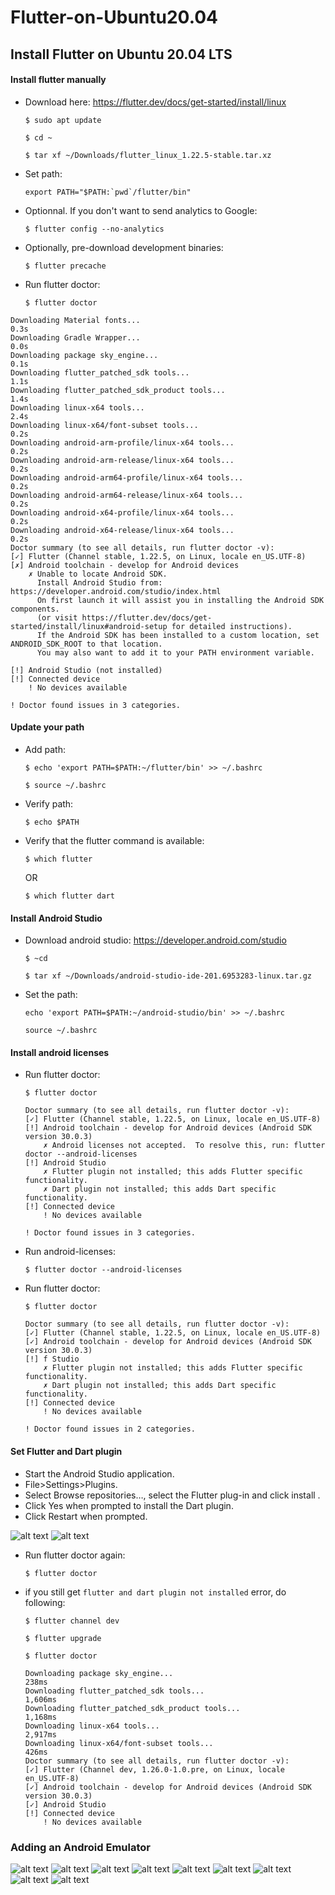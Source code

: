 # Flutter-on-Ubuntu20.04
## Install Flutter on Ubuntu 20.04 LTS

    
#### Install flutter manually
 - Download here: https://flutter.dev/docs/get-started/install/linux

    `$ sudo apt update`

    `$ cd ~`

    `$ tar xf ~/Downloads/flutter_linux_1.22.5-stable.tar.xz`

- Set path:
    
    ```export PATH="$PATH:`pwd`/flutter/bin"```

- Optionnal. If you don't want to send analytics to Google:
   
    `$ flutter config --no-analytics`

- Optionally, pre-download development binaries:
   
   `$ flutter precache`

- Run flutter doctor:
   
   `$ flutter doctor`

```
Downloading Material fonts...                                       0.3s
Downloading Gradle Wrapper...                                       0.0s
Downloading package sky_engine...                                   0.1s
Downloading flutter_patched_sdk tools...                            1.1s
Downloading flutter_patched_sdk_product tools...                    1.4s
Downloading linux-x64 tools...                                      2.4s
Downloading linux-x64/font-subset tools...                          0.2s
Downloading android-arm-profile/linux-x64 tools...                  0.2s
Downloading android-arm-release/linux-x64 tools...                  0.2s
Downloading android-arm64-profile/linux-x64 tools...                0.2s
Downloading android-arm64-release/linux-x64 tools...                0.2s
Downloading android-x64-profile/linux-x64 tools...                  0.2s
Downloading android-x64-release/linux-x64 tools...                  0.2s
Doctor summary (to see all details, run flutter doctor -v):
[✓] Flutter (Channel stable, 1.22.5, on Linux, locale en_US.UTF-8)
[✗] Android toolchain - develop for Android devices
    ✗ Unable to locate Android SDK.
      Install Android Studio from: https://developer.android.com/studio/index.html
      On first launch it will assist you in installing the Android SDK components.
      (or visit https://flutter.dev/docs/get-started/install/linux#android-setup for detailed instructions).
      If the Android SDK has been installed to a custom location, set ANDROID_SDK_ROOT to that location.
      You may also want to add it to your PATH environment variable.

[!] Android Studio (not installed)
[!] Connected device
    ! No devices available

! Doctor found issues in 3 categories.

```

#### Update your path
- Add path:
   
   `$ echo 'export PATH=$PATH:~/flutter/bin' >> ~/.bashrc`
   
   `$ source ~/.bashrc`
   
- Verify path:
   
   `$ echo $PATH`
   
- Verify that the flutter command is available:
   
   `$ which flutter`
    
    OR
    
   `$ which flutter dart`

#### Install Android Studio
- Download android studio: https://developer.android.com/studio

    `$ ~cd`

    `$ tar xf ~/Downloads/android-studio-ide-201.6953283-linux.tar.gz`

- Set the path:
   
    `echo 'export PATH=$PATH:~/android-studio/bin' >> ~/.bashrc`

    `source ~/.bashrc`

#### Install android licenses
 - Run flutter doctor:
    
    `$ flutter doctor`

    ```
    Doctor summary (to see all details, run flutter doctor -v):
    [✓] Flutter (Channel stable, 1.22.5, on Linux, locale en_US.UTF-8)
    [!] Android toolchain - develop for Android devices (Android SDK version 30.0.3)
        ✗ Android licenses not accepted.  To resolve this, run: flutter doctor --android-licenses
    [!] Android Studio
        ✗ Flutter plugin not installed; this adds Flutter specific functionality.
        ✗ Dart plugin not installed; this adds Dart specific functionality.
    [!] Connected device
        ! No devices available

    ! Doctor found issues in 3 categories.
    ```
 - Run android-licenses:
   
    `$ flutter doctor --android-licenses`

 - Run flutter doctor:
   
    `$ flutter doctor`

    ```
    Doctor summary (to see all details, run flutter doctor -v):
    [✓] Flutter (Channel stable, 1.22.5, on Linux, locale en_US.UTF-8)
    [✓] Android toolchain - develop for Android devices (Android SDK version 30.0.3)
    [!] f Studio
        ✗ Flutter plugin not installed; this adds Flutter specific functionality.
        ✗ Dart plugin not installed; this adds Dart specific functionality.
    [!] Connected device
        ! No devices available

    ! Doctor found issues in 2 categories.
    ```


#### Set Flutter and Dart plugin

- Start the Android Studio application.
- File>Settings>Plugins.
- Select Browse repositories…, select the Flutter plug-in and click install .
- Click Yes when prompted to install the Dart plugin.
- Click Restart when prompted.

![alt text](https://github.com/martianvenusian/flutter-on-Ubuntu20.04/blob/main/images/flutter_plug-in_1.png?raw=true)
![alt text](https://github.com/martianvenusian/flutter-on-Ubuntu20.04/blob/main/images/flutter_plug-in_2.png?raw=true)

 - Run flutter doctor again: 

   `$ flutter doctor`
   
 - if you still get `flutter and dart plugin not installed` error, do following: 

    `$ flutter channel dev`

    `$ flutter upgrade`

    `$ flutter doctor`

    ```
    Downloading package sky_engine...                                  238ms
    Downloading flutter_patched_sdk tools...                         1,606ms
    Downloading flutter_patched_sdk_product tools...                 1,168ms
    Downloading linux-x64 tools...                                   2,917ms
    Downloading linux-x64/font-subset tools...                         426ms
    Doctor summary (to see all details, run flutter doctor -v):
    [✓] Flutter (Channel dev, 1.26.0-1.0.pre, on Linux, locale en_US.UTF-8)
    [✓] Android toolchain - develop for Android devices (Android SDK version 30.0.3)
    [✓] Android Studio
    [!] Connected device
        ! No devices available
    ```
### Adding an Android Emulator

![alt text](https://github.com/martianvenusian/flutter-on-Ubuntu20.04/blob/main/images/adding_emulator_1.png?raw=true)
![alt text](https://github.com/martianvenusian/flutter-on-Ubuntu20.04/blob/main/images/adding_emulator_2.png?raw=true)
![alt text](https://github.com/martianvenusian/flutter-on-Ubuntu20.04/blob/main/images/adding_emulator_3.png?raw=true)
![alt text](https://github.com/martianvenusian/flutter-on-Ubuntu20.04/blob/main/images/adding_emulator_4.png?raw=true)
![alt text](https://github.com/martianvenusian/flutter-on-Ubuntu20.04/blob/main/images/adding_emulator_5.png?raw=true)
![alt text](https://github.com/martianvenusian/flutter-on-Ubuntu20.04/blob/main/images/adding_emulator_6.png?raw=true)
![alt text](https://github.com/martianvenusian/flutter-on-Ubuntu20.04/blob/main/images/adding_emulator_7.png?raw=true)
![alt text](https://github.com/martianvenusian/flutter-on-Ubuntu20.04/blob/main/images/adding_emulator_8.png?raw=true)
![alt text](https://github.com/martianvenusian/flutter-on-Ubuntu20.04/blob/main/images/adding_emulator_9.png?raw=true)